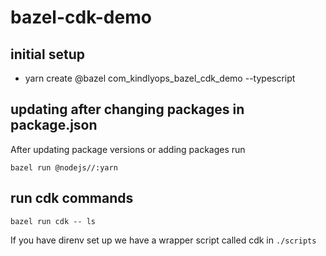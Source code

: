 # bazel-cdk-demo

## initial setup

* yarn create @bazel com_kindlyops_bazel_cdk_demo --typescript


## updating after changing packages in package.json

After updating package versions or adding packages run

    bazel run @nodejs//:yarn

## run cdk commands

    bazel run cdk -- ls

If you have direnv set up we have a wrapper script called cdk in `./scripts`
